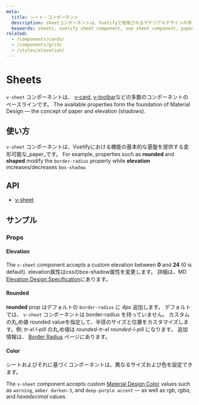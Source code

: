 ```yaml
---
meta:
  title: シート・コンポーネント
  description: sheetコンポーネントは、Vuetifyで使用されるマテリアルデザインの多くの実装のベースラインです。
  keywords: sheets, vuetify sheet component, vue sheet component, paper, material design paper, material design sheets
related:
  - /components/cards/
  - /components/grids
  - /styles/elevation/
---
```


# Sheets

`v-sheet` コンポーネントは、 [v-card](/components/cards/), [v-toolbar](/components/toolbars/)などの多数のコンポーネントのベースラインです。 The available properties form the foundation of Material Design — the concept of paper and elevation (shadows).

<entry-ad />

## 使い方

`v-sheet` コンポーネントは、Vuetifyにおける機能の基本的な基盤を提供する変形可能な_paper_です。 For example, properties such as **rounded** and **shaped** modify the `border-radius` property while **elevation** increases/decreases `box-shadow`.

<usage name="v-sheet" />

## API

- [v-sheet](/api/v-sheet)

<inline-api page="components/sheets" />

## サンプル

### Props

#### Elevation

The `v-sheet` component accepts a custom elevation between **0** and **24** (0 is default). elevation属性はcssのbox-shadow属性を変更します。 詳細は、MD [Elevation Design Specification](https://material.io/design/environment/elevation.html)にあります。

<example file="v-sheet/prop-elevation" />

#### Rounded

**rounded** prop はデフォルトの `border-radius` に _4px_ 追加します。 デフォルトでは、 `v-sheet` コンポーネントは border-radius を持っていません。 カスタムの丸,め値 rounded valueを指定して、半径のサイズと位置をカスタマイズします。例: *tr-xl l-pill* の丸,め値は *rounded-tr-xl rounded-l-pill* になります。 追加情報は、 [Border Radius](/styles/border-radius/) ページにあります。

<example file="v-sheet/prop-rounded" />

#### Color

シートおよびそれに基づくコンポーネントは、異なるサイズおよび色を設定できます。

The `v-sheet` component accepts custom [Material Design Color](/styles/colors/) values such as `warning`, `amber darken-3`, and `deep-purple accent` — as well as *rgb*, *rgba*, and *hexadecimal* values.

<example file="v-sheet/prop-color" />

<backmatter />
